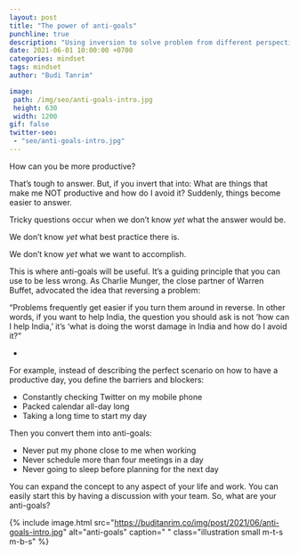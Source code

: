 ```yaml
---
layout: post
title: "The power of anti-goals"
punchline: true
description: "Using inversion to solve problem from different perspective."
date: 2021-06-01 10:00:00 +0700
categories: mindset
tags: mindset
author: "Budi Tanrim"

image:
 path: /img/seo/anti-goals-intro.jpg
 height: 630
 width: 1200
gif: false
twitter-seo: 
 - "seo/anti-goals-intro.jpg"
---
```


How can you be more productive?

That’s tough to answer. But, if you invert that into: What are things that make me NOT productive and how do I avoid it? Suddenly, things become easier to answer. 

Tricky questions occur when we don’t know _yet_ what the answer would be. 

We don’t know _yet_ what best practice there is. 

We don’t know _yet_ what we want to accomplish.

This is where anti-goals will be useful. It’s a guiding principle that you can use to be less wrong. As Charlie Munger, the close partner of Warren Buffet, advocated the idea that reversing a problem:

“Problems frequently get easier if you turn them around in reverse. In other words, if you want to help India, the question you should ask is not ‘how can I help India,’ it’s ‘what is doing the worst damage in India and how do I avoid it?” 

*

For example, instead of describing the perfect scenario on how to have a productive day, you define the barriers and blockers:

- Constantly checking Twitter on my mobile phone
- Packed calendar all-day long
- Taking a long time to start my day

Then you convert them into anti-goals:
- Never put my phone close to me when working
- Never schedule more than four meetings in a day
- Never going to sleep before planning for the next day

You can expand the concept to any aspect of your life and work. You can easily start this by having a discussion with your team. So, what are your anti-goals?

{% include image.html 
src="https://buditanrim.co/img/post/2021/06/anti-goals-intro.jpg" 
alt="anti-goals" 
caption=" "
class="illustration small m-t-s m-b-s" %}